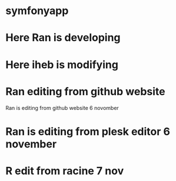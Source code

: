 # symfonyapp
# Here Ran is developing
# Here iheb is modifying
# Ran editing from github website
Ran is editing from github website 6 novomber
# Ran is editing from plesk editor 6 november
# R edit from racine 7 nov
